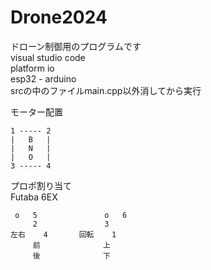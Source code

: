 # Drone2024

ドローン制御用のプログラムです  
visual studio code   
platform io   
esp32 - arduino  
srcの中のファイルmain.cpp以外消してから実行  

  モーター配置  

    1 ----- 2  
    |   B   |
    |   N   |  
    |   O   |  
    3 ----- 4  

プロポ割り当て  
Futaba 6EX  

     o   5               o   6
         2               3
    左右    4       回転    1
         前              上  
         後              下